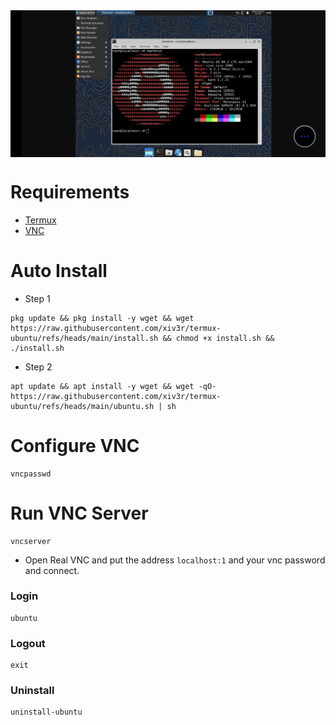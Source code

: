 <img align="center" src="https://github.com/xiv3r/termux-ubuntu/blob/main/xfce4.jpg">

# Requirements 
- [Termux](https://github.com/termux/termux-app/releases)
- [VNC](https://play.google.com/store/apps/details?id=com.realvnc.viewer.android)

# Auto Install
- Step 1
```
pkg update && pkg install -y wget && wget https://raw.githubusercontent.com/xiv3r/termux-ubuntu/refs/heads/main/install.sh && chmod +x install.sh && ./install.sh
```
- Step 2
```
apt update && apt install -y wget && wget -qO- https://raw.githubusercontent.com/xiv3r/termux-ubuntu/refs/heads/main/ubuntu.sh | sh
```

# Configure VNC
```
vncpasswd
```

# Run VNC Server
```
vncserver
```
- Open Real VNC and put the address `localhost:1` and your vnc password and connect.

### Login
```
ubuntu
```
### Logout 
```
exit
```
### Uninstall 
```
uninstall-ubuntu
```
